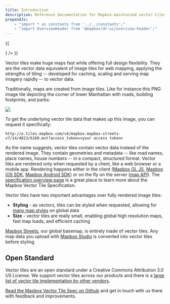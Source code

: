 ```yaml
---
title: Introduction
description: Reference documentation for Mapbox-maintained vector tilesets.
prependJs:
    - "import * as constants from '../../constants';"
    - "import OverviewHeader from '@mapbox/dr-ui/overview-header';"
---
```


{{
  <div className="mb24 mt60 pt30 pt0-mm mt0-mm">
    <OverviewHeader
      features={[
        "Feature one",
        "Feature two",
        "Feature three",
        "Feature four"
      ]}
      title='Vector tiles'
      image={<div></div>}
    />
  </div>
}}

Vector tiles make huge maps fast while offering full design flexibility. They are the vector data equivalent of image tiles for web mapping, applying the strengths of tiling -- developed for caching, scaling and serving map imagery rapidly -- to vector data.

Traditionally, maps are created from image tiles. Like for instance this PNG image tile depicting the corner of lower Manhattan with roads, building footprints, and parks:

![](https://api.mapbox.com/v4/mapbox.streets/14/4823/6160.png?access_token={{constants.ACCESS_TOKEN}})

To get the underlying vector tile data that makes up this image, you can request it specifically:

```
http://a.tiles.mapbox.com/v4/mapbox.mapbox-streets-v7/14/4823/6160.mvt?access_token=<your access token>
```

As the name suggests, vector tiles contain vector data instead of the rendered image. They contain geometries and metadata -- like road names, place names, house numbers -- in a compact, structured format. Vector tiles are rendered only when requested by a client, like a web browser or a mobile app. Rendering happens either in the client ([Mapbox GL JS](https://docs.mapbox.com/mapbox-gl-js/api/), [Mapbox iOS SDK](https://docs.mapbox.com/ios/maps/overview/), [Mapbox Android SDK](https://www.mapbox.com/developers/#android)) or on the fly on the server ([map API](https://docs.mapbox.com/api/maps/)). The [specification overview page](/vector-tiles/specification/) is a great place to learn more about the Mapbox Vector Tile Specification.

Vector tiles have two important advantages over fully rendered image tiles:

- **Styling** - as vectors, tiles can be styled when requested, allowing for [many map styles](https://www.mapbox.com/maps/) on global data
- **Size** - vector tiles are really small, enabling global high resolution maps, fast map loads, and efficient caching

[Mapbox Streets](https://www.mapbox.com/data-platform/#mapbox-streets), our global basemap, is entirely made of vector tiles. Any map data you upload with [Mapbox Studio](https://studio.mapbox.com/) is converted into vector tiles before styling.

## Open Standard

Vector tiles are an open standard under a Creative Commons Attribution 3.0 US License. We support vector tiles across our products and there is a [large list of vector tile implementation by other vendors](https://github.com/mapbox/awesome-vector-tiles).

[Read the Mapbox Vector Tile Spec on Github](https://github.com/mapbox/vector-tile-spec) and get in touch with us there with feedback and improvements.
